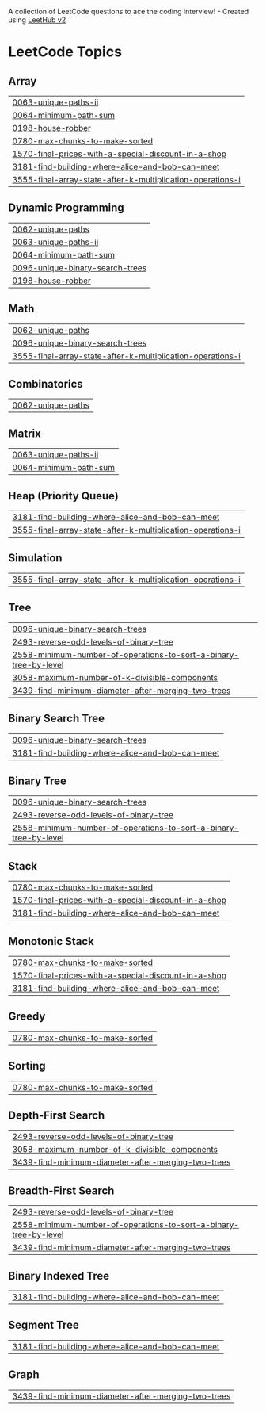 A collection of LeetCode questions to ace the coding interview! - Created using [LeetHub v2](https://github.com/arunbhardwaj/LeetHub-2.0)
<!---LeetCode Topics Start-->
# LeetCode Topics
## Array
|  |
| ------- |
| [0063-unique-paths-ii](https://github.com/Jayesh404/LeetCode/tree/master/0063-unique-paths-ii) |
| [0064-minimum-path-sum](https://github.com/Jayesh404/LeetCode/tree/master/0064-minimum-path-sum) |
| [0198-house-robber](https://github.com/Jayesh404/LeetCode/tree/master/0198-house-robber) |
| [0780-max-chunks-to-make-sorted](https://github.com/Jayesh404/LeetCode/tree/master/0780-max-chunks-to-make-sorted) |
| [1570-final-prices-with-a-special-discount-in-a-shop](https://github.com/Jayesh404/LeetCode/tree/master/1570-final-prices-with-a-special-discount-in-a-shop) |
| [3181-find-building-where-alice-and-bob-can-meet](https://github.com/Jayesh404/LeetCode/tree/master/3181-find-building-where-alice-and-bob-can-meet) |
| [3555-final-array-state-after-k-multiplication-operations-i](https://github.com/Jayesh404/LeetCode/tree/master/3555-final-array-state-after-k-multiplication-operations-i) |
## Dynamic Programming
|  |
| ------- |
| [0062-unique-paths](https://github.com/Jayesh404/LeetCode/tree/master/0062-unique-paths) |
| [0063-unique-paths-ii](https://github.com/Jayesh404/LeetCode/tree/master/0063-unique-paths-ii) |
| [0064-minimum-path-sum](https://github.com/Jayesh404/LeetCode/tree/master/0064-minimum-path-sum) |
| [0096-unique-binary-search-trees](https://github.com/Jayesh404/LeetCode/tree/master/0096-unique-binary-search-trees) |
| [0198-house-robber](https://github.com/Jayesh404/LeetCode/tree/master/0198-house-robber) |
## Math
|  |
| ------- |
| [0062-unique-paths](https://github.com/Jayesh404/LeetCode/tree/master/0062-unique-paths) |
| [0096-unique-binary-search-trees](https://github.com/Jayesh404/LeetCode/tree/master/0096-unique-binary-search-trees) |
| [3555-final-array-state-after-k-multiplication-operations-i](https://github.com/Jayesh404/LeetCode/tree/master/3555-final-array-state-after-k-multiplication-operations-i) |
## Combinatorics
|  |
| ------- |
| [0062-unique-paths](https://github.com/Jayesh404/LeetCode/tree/master/0062-unique-paths) |
## Matrix
|  |
| ------- |
| [0063-unique-paths-ii](https://github.com/Jayesh404/LeetCode/tree/master/0063-unique-paths-ii) |
| [0064-minimum-path-sum](https://github.com/Jayesh404/LeetCode/tree/master/0064-minimum-path-sum) |
## Heap (Priority Queue)
|  |
| ------- |
| [3181-find-building-where-alice-and-bob-can-meet](https://github.com/Jayesh404/LeetCode/tree/master/3181-find-building-where-alice-and-bob-can-meet) |
| [3555-final-array-state-after-k-multiplication-operations-i](https://github.com/Jayesh404/LeetCode/tree/master/3555-final-array-state-after-k-multiplication-operations-i) |
## Simulation
|  |
| ------- |
| [3555-final-array-state-after-k-multiplication-operations-i](https://github.com/Jayesh404/LeetCode/tree/master/3555-final-array-state-after-k-multiplication-operations-i) |
## Tree
|  |
| ------- |
| [0096-unique-binary-search-trees](https://github.com/Jayesh404/LeetCode/tree/master/0096-unique-binary-search-trees) |
| [2493-reverse-odd-levels-of-binary-tree](https://github.com/Jayesh404/LeetCode/tree/master/2493-reverse-odd-levels-of-binary-tree) |
| [2558-minimum-number-of-operations-to-sort-a-binary-tree-by-level](https://github.com/Jayesh404/LeetCode/tree/master/2558-minimum-number-of-operations-to-sort-a-binary-tree-by-level) |
| [3058-maximum-number-of-k-divisible-components](https://github.com/Jayesh404/LeetCode/tree/master/3058-maximum-number-of-k-divisible-components) |
| [3439-find-minimum-diameter-after-merging-two-trees](https://github.com/Jayesh404/LeetCode/tree/master/3439-find-minimum-diameter-after-merging-two-trees) |
## Binary Search Tree
|  |
| ------- |
| [0096-unique-binary-search-trees](https://github.com/Jayesh404/LeetCode/tree/master/0096-unique-binary-search-trees) |
| [3181-find-building-where-alice-and-bob-can-meet](https://github.com/Jayesh404/LeetCode/tree/master/3181-find-building-where-alice-and-bob-can-meet) |
## Binary Tree
|  |
| ------- |
| [0096-unique-binary-search-trees](https://github.com/Jayesh404/LeetCode/tree/master/0096-unique-binary-search-trees) |
| [2493-reverse-odd-levels-of-binary-tree](https://github.com/Jayesh404/LeetCode/tree/master/2493-reverse-odd-levels-of-binary-tree) |
| [2558-minimum-number-of-operations-to-sort-a-binary-tree-by-level](https://github.com/Jayesh404/LeetCode/tree/master/2558-minimum-number-of-operations-to-sort-a-binary-tree-by-level) |
## Stack
|  |
| ------- |
| [0780-max-chunks-to-make-sorted](https://github.com/Jayesh404/LeetCode/tree/master/0780-max-chunks-to-make-sorted) |
| [1570-final-prices-with-a-special-discount-in-a-shop](https://github.com/Jayesh404/LeetCode/tree/master/1570-final-prices-with-a-special-discount-in-a-shop) |
| [3181-find-building-where-alice-and-bob-can-meet](https://github.com/Jayesh404/LeetCode/tree/master/3181-find-building-where-alice-and-bob-can-meet) |
## Monotonic Stack
|  |
| ------- |
| [0780-max-chunks-to-make-sorted](https://github.com/Jayesh404/LeetCode/tree/master/0780-max-chunks-to-make-sorted) |
| [1570-final-prices-with-a-special-discount-in-a-shop](https://github.com/Jayesh404/LeetCode/tree/master/1570-final-prices-with-a-special-discount-in-a-shop) |
| [3181-find-building-where-alice-and-bob-can-meet](https://github.com/Jayesh404/LeetCode/tree/master/3181-find-building-where-alice-and-bob-can-meet) |
## Greedy
|  |
| ------- |
| [0780-max-chunks-to-make-sorted](https://github.com/Jayesh404/LeetCode/tree/master/0780-max-chunks-to-make-sorted) |
## Sorting
|  |
| ------- |
| [0780-max-chunks-to-make-sorted](https://github.com/Jayesh404/LeetCode/tree/master/0780-max-chunks-to-make-sorted) |
## Depth-First Search
|  |
| ------- |
| [2493-reverse-odd-levels-of-binary-tree](https://github.com/Jayesh404/LeetCode/tree/master/2493-reverse-odd-levels-of-binary-tree) |
| [3058-maximum-number-of-k-divisible-components](https://github.com/Jayesh404/LeetCode/tree/master/3058-maximum-number-of-k-divisible-components) |
| [3439-find-minimum-diameter-after-merging-two-trees](https://github.com/Jayesh404/LeetCode/tree/master/3439-find-minimum-diameter-after-merging-two-trees) |
## Breadth-First Search
|  |
| ------- |
| [2493-reverse-odd-levels-of-binary-tree](https://github.com/Jayesh404/LeetCode/tree/master/2493-reverse-odd-levels-of-binary-tree) |
| [2558-minimum-number-of-operations-to-sort-a-binary-tree-by-level](https://github.com/Jayesh404/LeetCode/tree/master/2558-minimum-number-of-operations-to-sort-a-binary-tree-by-level) |
| [3439-find-minimum-diameter-after-merging-two-trees](https://github.com/Jayesh404/LeetCode/tree/master/3439-find-minimum-diameter-after-merging-two-trees) |
## Binary Indexed Tree
|  |
| ------- |
| [3181-find-building-where-alice-and-bob-can-meet](https://github.com/Jayesh404/LeetCode/tree/master/3181-find-building-where-alice-and-bob-can-meet) |
## Segment Tree
|  |
| ------- |
| [3181-find-building-where-alice-and-bob-can-meet](https://github.com/Jayesh404/LeetCode/tree/master/3181-find-building-where-alice-and-bob-can-meet) |
## Graph
|  |
| ------- |
| [3439-find-minimum-diameter-after-merging-two-trees](https://github.com/Jayesh404/LeetCode/tree/master/3439-find-minimum-diameter-after-merging-two-trees) |
<!---LeetCode Topics End-->